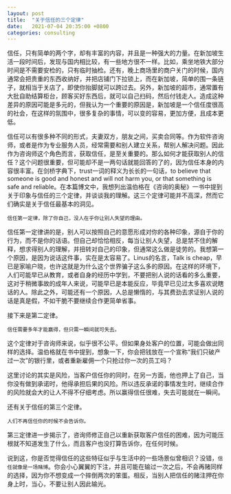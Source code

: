 ```yaml
---
layout: post
title:  "关于信任的三个定律"
date:   2021-07-04 20:35:00 +0800
categories: consulting
---
```


信任，只有简单的两个字，却有丰富的内容，并且是一种强大的力量。在新加坡生活一段时间后，发现与国内相比较，有一些地方很不一样。比如，乘坐地铁大部分时间是不需要安检的，只有临时抽检。还有，晚上商场里的商户关门的时候，国内通常会把贵重的东西收纳好，并把店铺门下拉锁上，而在新加坡，简单的围一条链子，就相当于关店了，即使你抬脚就可以跨过去。另外，新加坡的超市，通常置有大批自助结算柜台，顾客买好东西后，就可以自己扫码，然后付钱走人。造成这种差异的原因可能是多元的，但我认为一个重要的原因是，新加坡是一个信任度很高的社会，在这样的氛围中，很多复杂的事情，可以变的容易，更加方便，且成本更低。

信任可以有很多种不同的形式，夫妻双方，朋友之间，买卖合同等。作为软件咨询师，或者是作为专业服务人员，经常需要和别人建立关系，帮别人解决问题。因此作为咨询师这个角色而言，获取信任，是至关重要的。那么如何才能获取别人的信任？这个问题很重要，但可能却不是一两句话就能回答的了的，因为信任本身的内容很丰富。在剑桥字典下，trust一词的释义为长长的一句话，to believe that someone is good and honest and will not harm you, or that something is safe and reliable。在本篇博文中，我想列出温伯格在《咨询的奥秘》一书中提到关于印象与信任的三个定律，并谈谈我的理解。这三个定律可能并不高深，然而它们确实是关于信任最基本的洞见。

```
信任第一定律，除了你自己，没人在乎你让别人失望的理由。
```

信任第一定律讲的是，别人可以按照自己的意愿形成对你的各种印象，源自于你的行为，而不是你的话语。但自己却恰恰相反，每当让别人失望，总是禁不住的解释，想求得别人的理解，并扭转对自己的印象，但通常这么做是徒劳的。我想第一个原因，是因为说话这件事，实在是太容易了。Linus的名言，Talk is cheap，早已是家喻户晓，也许这就是为什么这个世界骗子这么多的原因。在这样的环境下，人们可能早已从教育，或者自身的经历中学到，不要把别人说的话看的多么重要，这对于稍微事故的成年人来说，可能早已是本能反应，毕竟早已见过太多喜欢说瞎话的人。除此之外，可能还有一个原因，人总是懒惰的，与其费劲去求证别人说的话是真是假，不如干脆不要继续合作更简单省事。

接下来是第二定律。

```
信任需要多年才能赢得，但只需一瞬间就可失去。
```

这个定律对于咨询师来说，似乎很不公平。但如果身处客户的位置，可能会做出同样的选择。温伯格就在书中提到，想象一下，你会把钱放在一个宣称“我们只破产过一次”的银行里，或者重新雇佣一个只抢过你一次的员工吗？

这里讨论的其实是风险，当客户信任你的同时，在另一方面，他也押上了自己，当你没有做到承诺时，他得承担后果的风险。所以违反承诺的事情发生时，继续合作的风险就会大的让人不得不仔细考虑。所以赢得信任很难，失去可能就在一瞬间。

还有关于信任的第三个定律。

```
人们不再信任你的时候不会告诉你。
```

第三定律进一步揭示了，咨询师修正自己以重新获取客户信任的困难，因为可能压根就不知道发生了什么，而且客户也没打算告诉你，在任何时候。

说到这，你是否觉得信任的这些特征似乎与生活中的一些场景似曾相识？没错，`信任就像是一场赌博`。你会小心翼翼的下注，并且可能在输过一次之后，不会再赌同样的选择，因为你不想变成一个摔倒两次的笨蛋。相反，当别人把信任的赌注押在你身上时，当心，不要让别人因此输光。










